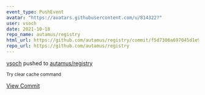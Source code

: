```yaml
---
event_type: PushEvent
avatar: "https://avatars.githubusercontent.com/u/814322?"
user: vsoch
date: 2021-10-18
repo_name: autamus/registry
html_url: https://github.com/autamus/registry/commit/f5d7306a697045d1e9dbb72af28d44c35c8def19
repo_url: https://github.com/autamus/registry
---
```


<a href='https://github.com/vsoch' target='_blank'>vsoch</a> pushed to <a href='https://github.com/autamus/registry' target='_blank'>autamus/registry</a>

<small>Try clear cache command</small>

<a href='https://github.com/autamus/registry/commit/f5d7306a697045d1e9dbb72af28d44c35c8def19' target='_blank'>View Commit</a>